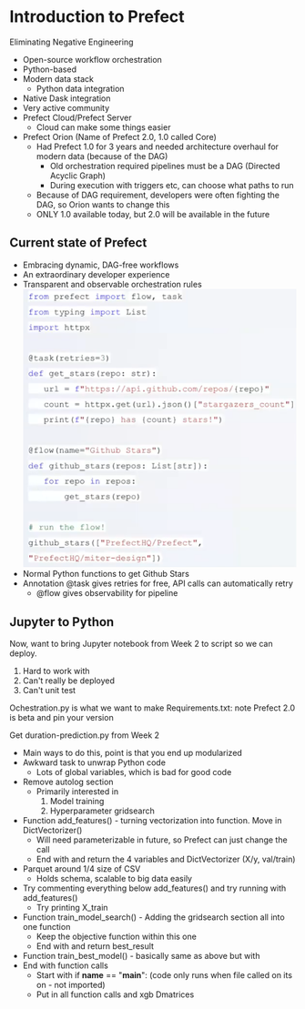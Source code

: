# Introduction to Prefect
Eliminating Negative Engineering
- Open-source workflow orchestration
- Python-based
- Modern data stack
	- Python data integration
- Native Dask integration
- Very active community
- Prefect Cloud/Prefect Server
	- Cloud can make some things easier
- Prefect Orion (Name of Prefect 2.0, 1.0 called Core)
	- Had Prefect 1.0 for 3 years and needed architecture overhaul for modern data (because of the DAG)
		- Old orchestration required pipelines must be a DAG (Directed Acyclic Graph)
		- During execution with triggers etc, can choose what paths to run
	- Because of DAG requirement, developers were often fighting the DAG, so Orion wants to change this
	- ONLY 1.0 available today, but 2.0 will be available in the future

## Current state of Prefect
- Embracing dynamic, DAG-free workflows
- An extraordinary developer experience
- Transparent and observable orchestration rules
![Prefect Code](images/PrefectCode.png)
- Normal Python functions to get Github Stars
- Annotation @task gives retries for free, API calls can automatically retry
	- @flow gives observability for pipeline

## Jupyter to Python
Now, want to bring Jupyter notebook from Week 2 to script so we can deploy.
1. Hard to work with
2. Can't really be deployed
3. Can't unit test

Ochestration.py is what we want to make
Requirements.txt: note Prefect 2.0 is beta and pin your version

Get duration-prediction.py from Week 2
- Main ways to do this, point is that you end up modularized
- Awkward task to unwrap Python code
	- Lots of global variables, which is bad for good code
- Remove autolog section
	- Primarily interested in
		1. Model training
		2. Hyperparameter gridsearch
- Function add_features() - turning vectorization into function. Move in DictVectorizer()
	- Will need parameterizable in future, so Prefect can just change the call
	- End with and return the 4 variables and DictVectorizer (X/y, val/train)
- Parquet around 1/4 size of CSV
	- Holds schema, scalable to big data easily
- Try commenting everything below add_features() and try running with add_features()
	- Try printing X_train
- Function train_model_search() - Adding the gridsearch section all into one function
	- Keep the objective function within this one
	- End with and return best_result
- Function train_best_model() - basically same as above but with
- End with function calls
	- Start with if __name__ == "__main__": (code only runs when file called on its on - not imported)
	- Put in all function calls and xgb Dmatrices



